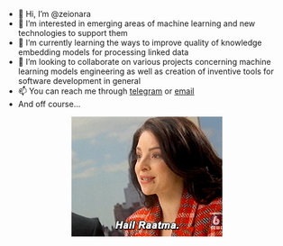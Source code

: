 - 👋 Hi, I’m @zeionara
- 👀 I’m interested in emerging areas of machine learning and new technologies to support them
- 🌱 I’m currently learning the ways to improve quality of knowledge embedding models for processing linked data
- 💞️ I’m looking to collaborate on various projects concerning machine learning models engineering as well as creation of inventive tools for software development in general
- 📫 You can reach me through [telegram](https://t.me/zeionara) or [email](mailto:zeionara@gmail.com)
- And off course...

<p align="center">
    <img src="images/hail-raatma.gif"/>
</p>

<!---
zeionara/zeionara is a ✨ special ✨ repository because its `README.md` (this file) appears on your GitHub profile.
You can click the Preview link to take a look at your changes.
--->
